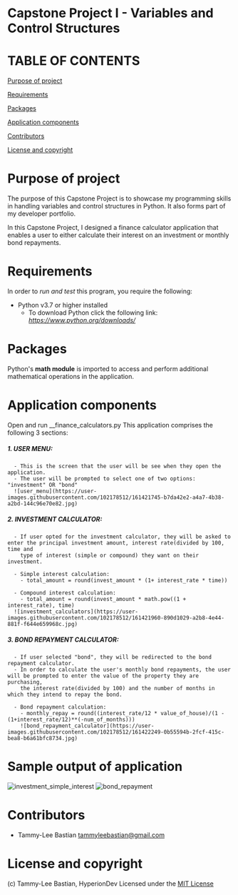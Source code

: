 # Capstone Project I - Variables and Control Structures #

# TABLE OF CONTENTS #

[Purpose of project](#Purpose-of-project)

[Requirements](#Requirements)

[Packages](#Packages)

[Application components](#Application-components)

[Contributors](#Contributors)

[License and copyright](#License-and-copyright)

# Purpose of project #

The purpose of this Capstone Project is to showcase my programming skills in handling variables and control structures in Python. It also forms part of my developer
portfolio.

In this Capstone Project, I designed a finance calculator application that enables a user to either calculate their interest on an investment or monthly bond repayments.

# Requirements #

In  order to *run and test* this program, you require the following:
- Python v3.7 or higher installed 
  - To download Python click the following link: *https://www.python.org/downloads/*

# Packages #

Python's __math module__ is imported to access and perform additional mathematical operations in the application. 

# Application components #
Open and run __finance_calculators.py
This application comprises the following 3 sections: 
##### 1. USER MENU:
      - This is the screen that the user will be see when they open the application. 
      - The user will be prompted to select one of two options: "investment" OR "bond" 
      ![user_menu](https://user-images.githubusercontent.com/102178512/161421745-b7da42e2-a4a7-4b38-a2bd-144c96e70e82.jpg)
      
##### 2. INVESTMENT CALCULATOR:
      - If user opted for the investment calculator, they will be asked to enter the principal investment amount, interest rate(divided by 100, time and 
        type of interest (simple or compound) they want on their investment. 
        
      - Simple interest calculation:
        - total_amount = round(invest_amount * (1+ interest_rate * time))
        
      - Compound interest calculation:
        - total_amount = round(invest_amount * math.pow((1 + interest_rate), time)
      ![investment_calculators](https://user-images.githubusercontent.com/102178512/161421960-890d1029-a2b8-4e44-881f-f644e659968c.jpg)

##### 3. BOND REPAYMENT CALCULATOR:
      - If user selected "bond", they will be redirected to the bond repayment calculator. 
      - In order to calculate the user's monthly bond repayments, the user will be prompted to enter the value of the property they are purchasing, 
        the interest rate(divided by 100) and the number of months in which they intend to repay the bond. 
        
      - Bond repayment calculation:
        - monthly_repay = round((interest_rate/12 * value_of_house)/(1 - (1+interest_rate/12)**(-num_of_months)))
        ![bond_repayment_calculator](https://user-images.githubusercontent.com/102178512/161422249-0b55594b-2fcf-415c-bea8-b6a61bfc8734.jpg)
        
# Sample output of application
![investment_simple_interest](https://user-images.githubusercontent.com/102178512/161422493-59e24231-eba4-43c8-9e6c-e9271e1fa63e.jpg)
![bond_repayment](https://user-images.githubusercontent.com/102178512/161422499-9bea6b85-7688-4833-b33f-4306cd3cd559.jpg)

# Contributors
- Tammy-Lee Bastian tammyleebastian@gmail.com

# License and copyright
(c) Tammy-Lee Bastian, HyperionDev
Licensed under the [MIT License](LICENSE)












     









